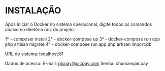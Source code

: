 
# INSTALAÇÃO

Após iniciar o Docker no sistema operacional, digite todos os comandos abaixo no diretório raiz do projeto.

1° - composer install
2° - docker-compose up
3° - docker-compose run app php artisan migrate
4° - docker-compose run app php artisan import:db

URL do sistema: 
localhost:81

Dados de acesso:
E-mail: picpay@picpay.com
Senha: chamaeupicpay

